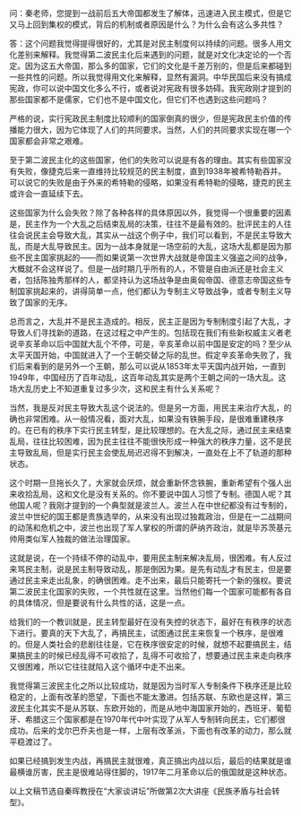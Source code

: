 

问：秦老师，您提到一战前后五大帝国都发生了解体，迅速进入民主模式，但是它又马上回到集权的模式，背后的机制或者原因是什么？为什么会有这么多共性？

答：这个问题我觉得提得很好的，尤其是对民主制度何以持续的问题。很多人用文化差别来解释。我觉得第二波民主化后来遇到的问题，就是对文化决定论的一个否定。因为这五大帝国，那么多的国家，它们的文化是千差万别的，但是后来都碰到一些共性的问题。所以我觉得用文化来解释，显然有漏洞。中华民国后来没有搞成宪政，你可以说中国文化多么不行，或者说对宪政有很多妨碍。我宪政刚才提到的那些国家都不是儒家，它们也不是中国文化，但它们不也遇到这些问题吗？

严格的说，实行宪政民主制度比较顺利的国家倒真的很少，但是宪政民主价值的传播能力很大，因为它体现了人们的共同要求。当然，人们的共同要求实现在哪一个国家都会非常之艰难。

至于第二波民主化的这些国家，他们的失败可以说是有各的理由。其实有些国家没有失败，像捷克后来一直维持比较规范的民主制度，直到1938年被希特勒吞并。可以说它的失败是由于外来的希特勒的侵略，如果没有希特勒的侵略，捷克的民主或许会一直延续下去。

这些国家为什么会失败？除了各种各样的具体原因以外，我觉得一个很重要的因素是，民主作为一个大乱之后结束乱局的决策，往往不是最有效的。批评民主的人往往会说民主会导致大乱，其实从一战这个例子中，我们可以看到，不是民主导致大乱，而是大乱导致民主。因为一战本身就是一场空前的大乱，这场大乱都是因为那些不民主国家挑起的——而如果说第一次世界大战就是帝国主义强盗之间的战争，大概就不会这样说了。但是一战时期几乎所有的人，不管是自由派还是社会主义者，包括陈独秀那样的人，都坚持认为这场战争是由奥匈帝国、德意志帝国这些专制国家挑起来的，讲得简单一点，他们都认为专制主义导致战争，或者专制主义导致了国家的无序。

总而言之，大乱并不是民主造成的。相反，民主正是因为专制制度引起了大乱，才导致人们寻找新的道路，在这过程之中产生的。包括现在我们有些新权威主义者老说辛亥革命以后中国就大乱个不停，可是，辛亥革命以前中国是安定的吗？至少从太平天国开始，中国就进入了一个王朝交替之际的乱世。假定辛亥革命失败了，我们后来看到的是另外一个王朝，那么可以说从1853年太平天国内战开始，一直到1949年，中国经历了百年动乱，这百年动乱其实是两个王朝之间的一场大乱。这场大乱历史上不知道重复过多少次，这和民主有什么关系呢？

当然，我是反对民主导致大乱这个说法的。但是另一方面，用民主来治疗大乱，的确也非常困难。从一般情况看，面对大乱，如果没有铁腕手段，是很难重建秩序的。在已有的秩序下实行民主转型，是比较理想的。在大乱之际，通过民主来结束乱局，往往比较困难，因为民主往往不能很快形成一种强大的秩序力量，这不是民主导致乱局，但是实行民主会使乱局迟迟得不到解决，一直处在上不了轨道的那种状态。

这个时期一旦拖长久了，大家就会厌烦，就会重新怀念铁腕，重新希望有个强人出来收拾乱局，这和文化是没有关系的。你不要说中国人习惯了专制。德国人呢？其他国人呢？我刚才提到的一个典型就是波兰人。波兰人在中世纪都没有过专制的，波兰中世纪的国王都是贵族选举的，从来没有出现过独裁政治，但是在一二战期间的动荡和危机之中，波兰也出现了军人掌权的所谓的萨纳齐政治，就是毕苏茨基元帅用类似军人独裁的做法治理国家。

这就是说，在一个持续不停的动乱中，要用民主制来解决乱局，很困难。有人反过来骂民主制，说是民主制导致动乱，那是倒因为果。是先有动乱才有民主，但是要通过民主来走出乱象，的确很困难。走不出来，最后只能寄托一个新的强权。要说第二波民主化国家的失败，一个共性就在这里。当然他们每一个国家可能都有各自的具体情况，但是要说有什么共性的话，这是一点。

给我们的一个教训就是，民主转型最好在没有失控的状态下，最好在有秩序的状态下进行。要真的天下大乱了，再搞民主，试图通过民主来恢复一个秩序，是很难的。但是人类社会的悲剧往往是，它在秩序很安定的时候，就想不起要搞民主，结果搞民主的时候已经乱得不可收拾了，乱得不可收拾了，想要通过民主来走向秩序又很困难，所以它往往就陷入这个循环中走不出来。

我觉得第三波民主化之所以比较成功，就是因为当时军人专制条件下秩序还是比较稳定的，上面有改革的愿望，下面也不能太激进。包括苏联、东欧也是这样，第三波民主化其实不是从苏联、东欧开始的，而是从地中海国家开始的，西班牙、葡萄牙、希腊这三个国家都是在1970年代中叶实现了从军人专制转向民主，它们都很成功。后来的戈尔巴乔夫也是一样，上层有改革派，下面也有改革的动力，那么就平稳渡过了。

如果已经搞到发生内战，再搞民主就很难，真正搞出内战以后，最后的结果就是谁最横谁厉害，民主是很难站得住脚的，1917年二月革命以后的俄国就是这种状态。

以上文稿节选自秦晖教授在“大家谈讲坛”所做第2次大讲座《民族矛盾与社会转型》。 


